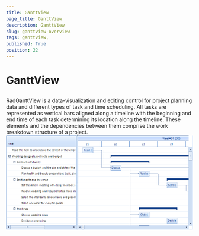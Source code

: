 ```yaml
---
title: GanttView 
page_title: GanttView 
description: GanttView 
slug: ganttview-overview
tags: ganttview,
published: True
position: 22
---
```


# GanttView 



## 

RadGanttView is a data-visualization and editing control for project planning data and different types of task and time scheduling. All tasks are represented as vertical bars aligned along a timeline with the beginning and end time of each task determining its location along the timeline. These elements and the dependencies between them comprise the work breakdown structure of a project.
        ![ganttview-overview 001](images/ganttview-overview001.png)
